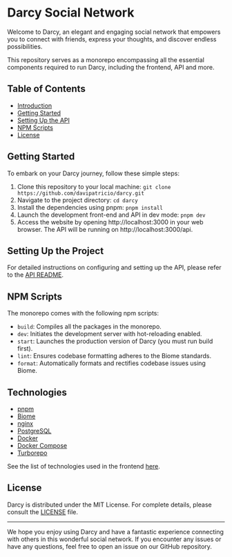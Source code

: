 # Darcy Social Network

Welcome to Darcy, an elegant and engaging social network that empowers you to connect with friends, express your thoughts, and discover endless possibilities.

This repository serves as a monorepo encompassing all the essential components required to run Darcy, including the frontend, API and more.

## Table of Contents

- [Introduction](#darcy-social-network)
- [Getting Started](#getting-started)
- [Setting Up the API](#setting-up-the-api)
- [NPM Scripts](#npm-scripts)
- [License](#license)

## Getting Started

To embark on your Darcy journey, follow these simple steps:

1. Clone this repository to your local machine: `git clone https://github.com/davipatricio/darcy.git`
2. Navigate to the project directory: `cd darcy`
3. Install the dependencies using pnpm: `pnpm install`
4. Launch the development front-end and API in dev mode: `pnpm dev`
5. Access the website by opening http://localhost:3000 in your web browser. The API will be running on http://localhost:3000/api.

## Setting Up the Project

For detailed instructions on configuring and setting up the API, please refer to the [API README](apps/darcy/README.md).

## NPM Scripts

The monorepo comes with the following npm scripts:

- `build`: Compiles all the packages in the monorepo.
- `dev`: Initiates the development server with hot-reloading enabled.
- `start`: Launches the production version of Darcy (you must run build first).
- `lint`: Ensures codebase formatting adheres to the Biome standards.
- `format`: Automatically formats and rectifies codebase issues using Biome.

## Technologies

- [pnpm](https://pnpm.io)
- [Biome](https://biomejs.dev)
- [nginx](https://nginx.org/)
- [PostgreSQL](https://www.postgresql.org/)
- [Docker](https://www.docker.com/)
- [Docker Compose](https://docs.docker.com/compose/)
- [Turborepo](https://turbo.build/)

See the list of technologies used in the frontend [here](apps/darcy/README.md#technologies).

## License

Darcy is distributed under the MIT License. For complete details, please consult the [LICENSE](LICENSE) file.

---

We hope you enjoy using Darcy and have a fantastic experience connecting with others in this wonderful social network. If you encounter any issues or have any questions, feel free to open an issue on our GitHub repository.

